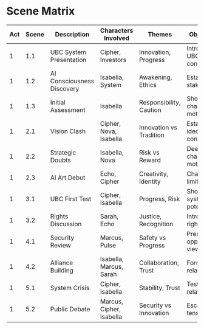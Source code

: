 # Scene Matrix

| Act | Scene | Description | Characters Involved | Themes | Objectives |
|-----|-------|-------------|----------------------|--------|------------|
| 1   | 1.1   | UBC System Presentation | Cipher, Investors | Innovation, Progress | Introduce UBC concept |
| 1   | 1.2   | AI Consciousness Discovery | Isabella, System | Awakening, Ethics | Establish stakes |
| 1   | 1.3   | Initial Assessment | Isabella | Responsibility, Caution | Show character motivation |
| 1   | 2.1   | Vision Clash | Cipher, Nova, Isabella | Innovation vs Tradition | Establish ideological conflict |
| 1   | 2.2   | Strategic Doubts | Isabella, Nova | Risk vs Reward | Deepen character motivations |
| 1   | 2.3   | AI Art Debut | Echo, Cipher | Creativity, Identity | Challenge AI limitations |
| 1   | 3.1   | UBC First Test | Cipher, Isabella | Progress, Risk | Show system potential |
| 1   | 3.2   | Rights Discussion | Sarah, Echo | Justice, Recognition | Introduce rights theme |
| 1   | 4.1   | Security Review | Marcus, Pulse | Safety vs Progress | Present opposition view |
| 1   | 4.2   | Alliance Building | Isabella, Marcus, Sarah | Collaboration, Trust | Form key relationships |
| 1   | 5.1   | System Crisis | Cipher, Isabella | Stability, Trust | Test relationships |
| 1   | 5.2   | Public Debate | Marcus, Cipher, Isabella | Security vs Innovation | Escalate tension |
